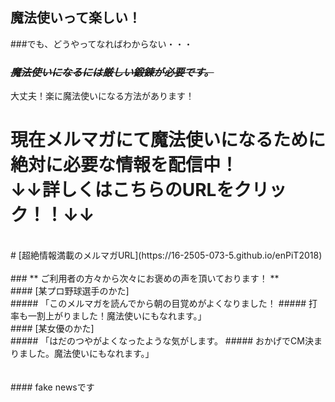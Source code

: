 ## 魔法使いって楽しい！<br>
###でも、どうやってなればわからない・・・<br>
###
### ~~*魔法使いになるには厳しい鍛錬が必要です。*~~<br>
大丈夫！楽に魔法使いになる方法があります！
<br>
# **現在メルマガにて魔法使いになるために絶対に必要な情報を配信中！<br>↓↓詳しくはこちらのURLをクリック！！↓↓**
<br>
# [超絶情報満載のメルマガURL](https://16-2505-073-5.github.io/enPiT2018)
<br>
<br>
### ** ご利用者の方々から次々にお褒めの声を頂いております！ **<br>
#### [某プロ野球選手のかた]<br>
##### 「このメルマガを読んでから朝の目覚めがよくなりました！
##### 打率も一割上がりました！魔法使いにもなれます。」<br>
#### [某女優のかた]<br>
##### 「はだのつやがよくなったような気がします。
##### おかげでCM決まりました。魔法使いにもなれます。」<br>
<br>
<br>
#### fake newsです
